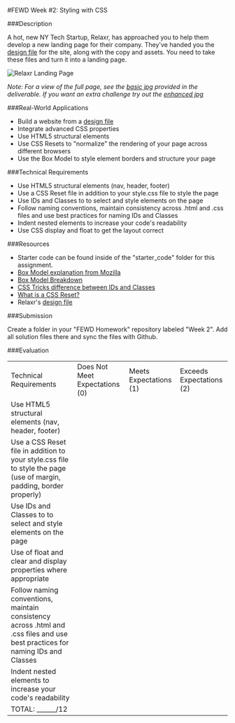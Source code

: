 #FEWD Week #2: Styling with CSS


###Description


A hot, new NY Tech Startup, Relaxr, has approached you to help them develop a new landing page for their company. They've handed you the [design file](starter_code/design_file.txt) for the site, along with the copy and assets. You need to take these files and turn it into a landing page.


![Relaxr Landing Page](https://i.imgur.com/aiNUaDW.png)

*Note: For a view of the full page, see the [basic jpg](starter_code/images/relaxr_landing.jpg) provided in the deliverable. If you want an extra challenge try out the [enhanced jpg](starter_code/images/relaxr_landing_enhanced.jpg)*


###Real-World Applications


- Build a website from a [design file](starter_code/design_file.txt)
- Integrate advanced CSS properties
- Use HTML5 structural elements
- Use CSS Resets to "normalize" the rendering of your page across different browsers
- Use the Box Model to style element borders and structure your page


###Technical Requirements

- Use HTML5 structural elements (nav, header, footer)
- Use a CSS Reset file in addition to your style.css file to style the page
- Use IDs and Classes to to select and style elements on the page
- Follow naming conventions, maintain consistency across .html and .css files and use best practices for naming IDs and Classes
- Indent nested elements to increase your code's readability
- Use CSS display and float to get the layout correct


###Resources

- Starter code can be found inside of the "starter_code" folder for this assignment.
- [Box Model explanation from Mozilla](https://developer.mozilla.org/en-US/docs/Web/CSS/box_model)
- [Box Model Breakdown](http://learn.shayhowe.com/html-css/opening-the-box-model/)
- [CSS Tricks difference between IDs and Classes](https://css-tricks.com/the-difference-between-id-and-class/)
- [What is a CSS Reset?](http://www.cssreset.com/what-is-a-css-reset/)
- Relaxr's [design file](starter_code/design_file)


###Submission

Create a folder in your "FEWD Homework" repository labeled "Week 2". Add all solution files there and sync the files with Github.

###Evaluation

|                                                                                                                               |                                |                        |                          |
|-------------------------------------------------------------------------------------------------------------------------------|--------------------------------|------------------------|--------------------------|
| Technical Requirements                                                                                                        | Does Not Meet Expectations (0) | Meets Expectations (1) | Exceeds Expectations (2) |
| Use HTML5 structural elements (nav, header, footer)                                                                           |                                |                        |                          |
| Use a CSS Reset file in addition to your style.css file to style the page (use of margin, padding, border properly)                                                    |                                |                        |                          |
| Use IDs and Classes to to select and style elements on the page                                                               |                                |                        |                          |
| Use of float and clear and display properties where appropriate                                                           |                                |                        |                          |
| Follow naming conventions, maintain consistency across .html and .css files and use best practices for naming IDs and Classes |                                |                        |                          |
| Indent nested elements to increase your code's readability                                                                    |                                |                        |                          |
| TOTAL: ______/12                                                                                                              |                                |                        |                          |
